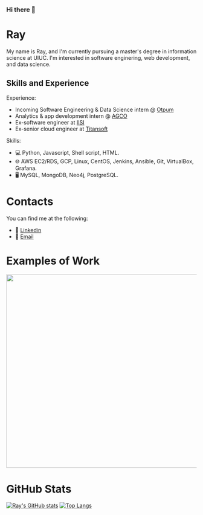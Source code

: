 ### Hi there 👋

# Ray
My name is Ray, and I'm currently pursuing a master's degree in information science at UIUC.
I'm interested in software enginering, web development, and data science.

## Skills and Experience
Experience:
* Incoming Software Engineering & Data Science intern @ [Otpum](https://www.optumlabs.com/)
* Analytics & app development intern @ [AGCO](https://www.agcocorp.com/)
* Ex-software engineer at [IISI](https://www.iisigroup.com/)
* Ex-senior cloud engineer at [Titansoft](https://www.titansoft.com/en)

Skills:
* 💻 Python, Javascript, Shell script, HTML.
* 🌐 AWS EC2/RDS, GCP, Linux, CentOS, Jenkins, Ansible, Git, VirtualBox, Grafana.
* 🖥 MySQL, MongoDB, Neo4j, PostgreSQL.

# Contacts
You can find me at the following:
* 🔗 [Linkedin](https://www.linkedin.com/in/jui-ting-ray-chang/)
* 📧 [Email](jtchang2@illinois.edu)

# Examples of Work
<img src="https://github.com/raychangCode/personal_site/blob/dad055140060df4519925f089b52f7d878462b0a/images/meteor.png" width="512" >

# GitHub Stats
[![Ray's GitHub stats](https://github-readme-stats.vercel.app/api?username=raychangCode)](https://github.com/anuraghazra/github-readme-stats)
[![Top Langs](https://github-readme-stats.vercel.app/api/top-langs/?username=raychangCode)](https://github.com/anuraghazra/github-readme-stats)

